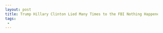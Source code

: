 ```yaml
---
layout: post
title: Trump Hillary Clinton Lied Many Times to the FBI Nothing Happened to Her
tags:
 -
---
```


